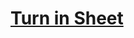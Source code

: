 # [Turn in Sheet](https://docs.google.com/document/d/1r28GhXHbTygOOHslG2G3yvt-sQh9_jwmBIG2N67xt7U/edit)

